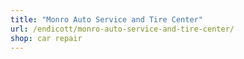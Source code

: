 ```yaml
---
title: "Monro Auto Service and Tire Center"
url: /endicott/monro-auto-service-and-tire-center/
shop: car repair
---
```

